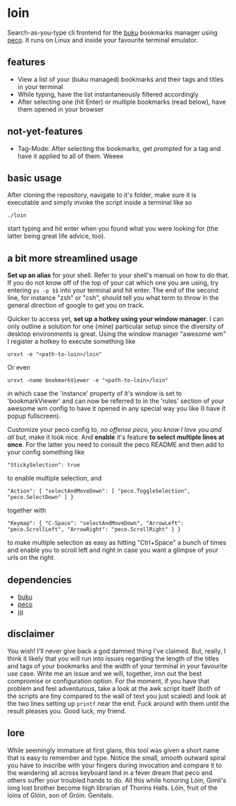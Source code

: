# loin
Search-as-you-type cli frontend for the [buku](https://github.com/jarun/Buku) bookmarks manager using [peco](https://github.com/peco/peco). It runs on Linux and inside your favourite terminal emulator.

## features
* View a list of your (buku managed) bookmarks and their tags and titles in your terminal
* While typing, have the list instantaneously filtered accordingly
* After selecting one (hit Enter) or multiple bookmarks (read below), have them opened in your browser

## not-yet-features
* Tag-Mode: After selecting the bookmarks, get prompted for a tag and have it applied to all of them. Weeee

## basic usage
After cloning the repository, navigate to it's folder, make sure it is executable and simply invoke the script inside a terminal like so

`./loin`

start typing and hit enter when you found what you were looking for (the latter  being great life advice, too).
## a bit more streamlined usage
**Set up an alias** for your shell. Refer to your shell's manual on how to do that. If you do not know off of the top of your cat which one you are using, try entering `ps -p $$` into your terminal and hit enter. The end of the second line, for instance "zsh" or "csh", should tell you what term to throw in the general direction of google to get you on track.

Quicker to access yet, **set up a hotkey using your window manager**. I can only outline a solution for one (mine) particular setup since the diversity of desktop environments is great. Using the window manager "awesome wm" I register a hotkey to execute something like

`urxvt -e "<path-to-loin>/loin"`

Or even

`urxvt -name bookmarkViewer -e "<path-to-loin>/loin"`

in which case the 'instance' property of it's window is set to 'bookmarkViewer' and can now be referred to in the 'rules' section of your awesome wm config to have it opened in any special way you like (I have it popup fullscreen).

Customize your peco config to, *no offense peco, you know I love you and all but*, make it look nice. And **enable** it's feature **to select multiple lines at once**. For the latter you need to consult the peco README and then add to your config something like

`"StickySelection": true`
    
to enable multiple selection, and

` "Action": {
    	"selectAndMoveDown": [
    		"peco.ToggleSelection",
    		"peco.SelectDown"
    	]
    }
`
    
together with

`"Keymap": {
    	"C-Space": "selectAndMoveDown",
    	"ArrowLeft": "peco.ScrollLeft",
    	"ArrowRight": "peco.ScrollRight"
    }
}
`

to make multiple selection as easy as hitting "Ctrl+Space" a bunch of times and enable you to scroll left and right in case you want a glimpse of your urls on the right.

## dependencies
* [buku](https://github.com/jarun/Buku)
* [peco](https://github.com/peco/peco)
* [jq](https://github.com/stedolan/jq)

## disclaimer
You wish! I'll never give back a god damned thing I've claimed. But, really, I think it likely that you will run into issues regarding the length of the titles and tags of your bookmarks and the width of your terminal in your favourite use case. Write me an issue and we will, together, iron out the best compromise or configuration option. For the moment, if you have that problem and feel adventurous, take a look at the awk script itself (both of the scripts are tiny compared to the wall of text you just scaled) and look at the two lines setting up `printf` near the end. Fuck around with them until the result pleases you. Good luck, my friend.

## lore
While seemingly immature at first glans, this tool was given a short name that is easy to remember and type. Notice the small, smooth outward spiral you have to inscribe with your fingers during invocation and compare it to the wandering all across keyboard land in a fever dream that peco and others suffer your troubled hands to do. All this while honoring Lóin, Gimli's long lost brother become high librarian of Thorins Halls. Lóin, fruit of the loins of Glóin, son of Gróin. Genitals.
